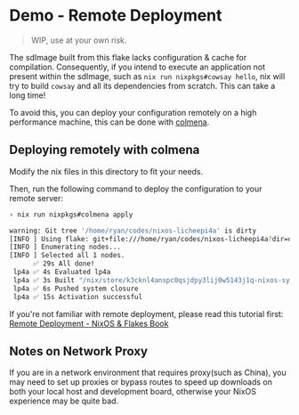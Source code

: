 # Demo - Remote Deployment

> WIP, use at your own risk.

The sdImage built from this flake lacks configuration & cache for compilation.
Consequently, if you intend to execute an application not present within the sdImage, such as `nix run nixpkgs#cowsay hello`, nix will try to build `cowsay` and all its dependencies from scratch. This can take a long time!

To avoid this, you can deploy your configuration remotely on a high performance machine, this can be done with [colmena](https://github.com/zhaofengli/colmena).

## Deploying remotely with colmena


Modify the nix files in this directory to fit your needs.

Then, run the following command to deploy the configuration to your remote server:

```bash
› nix run nixpkgs#colmena apply 

warning: Git tree '/home/ryan/codes/nixos-licheepi4a' is dirty
[INFO ] Using flake: git+file:///home/ryan/codes/nixos-licheepi4a?dir=demo
[INFO ] Enumerating nodes...
[INFO ] Selected all 1 nodes.
      ✅ 29s All done!
 lp4a ✅ 4s Evaluated lp4a
 lp4a ✅ 3s Built "/nix/store/k3cknl4anspc0qsjdpy3lij0w5143j1q-nixos-system-lp4a-23.05pre-git"
 lp4a ✅ 6s Pushed system closure
 lp4a ✅ 15s Activation successful
```

If you're not familiar with remote deployment, please read this tutorial first: [Remote Deployment - NixOS & Flakes Book](https://nixos-and-flakes.thiscute.world/best-practices/remote-deployment)


## Notes on Network Proxy

If you are in a network environment that requires proxy(such as China), you may need to set up proxies or bypass routes to speed up downloads on both your local host and development board, otherwise your NixOS experience may be quite bad.

